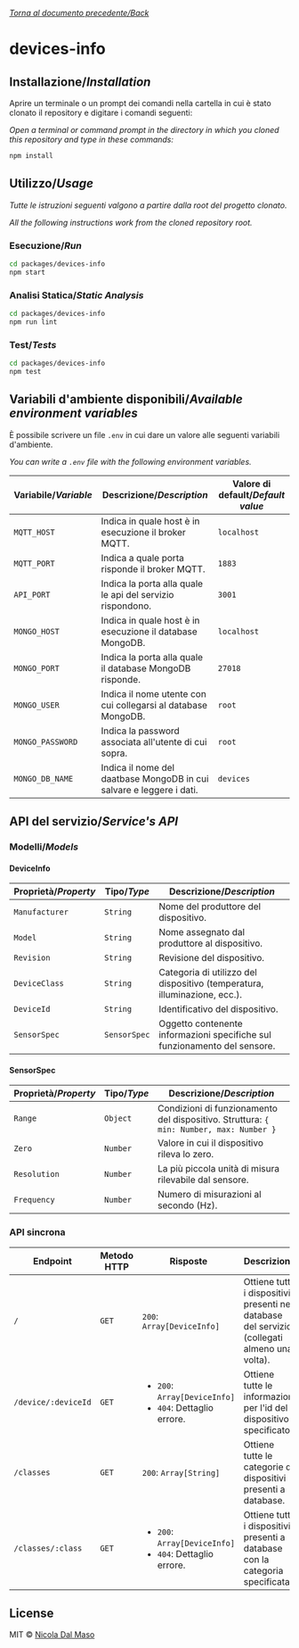 [_Torna al documento precedente/Back_](https://github.com/niktekusho/IoTDashboard/)

# devices-info

## Installazione/_Installation_

Aprire un terminale o un prompt dei comandi nella cartella in cui è stato clonato il repository e digitare i comandi seguenti:

_Open a terminal or command prompt in the directory in which you cloned this repository and type in these commands:_

```sh
npm install
```

## Utilizzo/_Usage_

_Tutte le istruzioni seguenti valgono a partire dalla root del progetto clonato._

_All the following instructions work from the cloned repository root._

### Esecuzione/_Run_

```sh
cd packages/devices-info
npm start
```

### Analisi Statica/_Static Analysis_

```sh
cd packages/devices-info
npm run lint
```

### Test/_Tests_

```sh
cd packages/devices-info
npm test
```

## Variabili d'ambiente disponibili/_Available environment variables_

È possibile scrivere un file `.env` in cui dare un valore alle seguenti variabili d'ambiente.

_You can write a `.env` file with the following environment variables._

| Variabile/_Variable_ | Descrizione/_Description_                                            | Valore di default/_Default value_ |
| -------------------- | -------------------------------------------------------------------- | --------------------------------- |
| `MQTT_HOST`          | Indica in quale host è in esecuzione il broker MQTT.                 | `localhost`                       |
| `MQTT_PORT`          | Indica a quale porta risponde il broker MQTT.                        | `1883`                            |
| `API_PORT`           | Indica la porta alla quale le api del servizio rispondono.           | `3001`                            |
| `MONGO_HOST`         | Indica in quale host è in esecuzione il database MongoDB.            | `localhost`                       |
| `MONGO_PORT`         | Indica la porta alla quale il database MongoDB risponde.             | `27018`                           |
| `MONGO_USER`         | Indica il nome utente con cui collegarsi al database MongoDB.        | `root`                            |
| `MONGO_PASSWORD`     | Indica la password associata all'utente di cui sopra.                | `root`                            |
| `MONGO_DB_NAME`      | Indica il nome del daatbase MongoDB in cui salvare e leggere i dati. | `devices`                         |


## API del servizio/_Service's API_

### Modelli/_Models_

#### DeviceInfo

| Proprietà/_Property_ | Tipo/_Type_  | Descrizione/_Description_                                                 |
| -------------------- | ------------ | ------------------------------------------------------------------------- |
| `Manufacturer`       | `String`     | Nome del produttore del dispositivo.                                      |
| `Model`              | `String`     | Nome assegnato dal produttore al dispositivo.                             |
| `Revision`           | `String`     | Revisione del dispositivo.                                                |
| `DeviceClass`        | `String`     | Categoria di utilizzo del dispositivo (temperatura, illuminazione, ecc.). |
| `DeviceId`           | `String`     | Identificativo del dispositivo.                                           |
| `SensorSpec`         | `SensorSpec` | Oggetto contenente informazioni specifiche sul funzionamento del sensore. |

#### SensorSpec

| Proprietà/_Property_ | Tipo/_Type_ | Descrizione/_Description_                                                              |
| -------------------- | ----------- | -------------------------------------------------------------------------------------- |
| `Range`              | `Object`    | Condizioni di funzionamento del dispositivo. Struttura: `{ min: Number, max: Number }` |
| `Zero`               | `Number`    | Valore in cui il dispositivo rileva lo zero.                                           |
| `Resolution`         | `Number`    | La più piccola unità di misura rilevabile dal sensore.                                 |
| `Frequency`          | `Number`    | Numero di misurazioni al secondo (Hz).                                                 |

### API sincrona

| Endpoint            | Metodo HTTP | Risposte                                                                      | Descrizione                                                                                  |
|---------------------|-------------|-------------------------------------------------------------------------------|----------------------------------------------------------------------------------------------|
| `/`                 | `GET`       | `200`: `Array[DeviceInfo]`                                                    | Ottiene tutti i dispositivi presenti nel database del servizio (collegati almeno una volta). |
| `/device/:deviceId` | `GET`       | <ul><li>`200`: `Array[DeviceInfo]`</li><li>`404`: Dettaglio errore.</li></ul> | Ottiene tutte le informazioni per l'id del dispositivo specificato.                          |
| `/classes`          | `GET`       | `200`: `Array[String]`                                                        | Ottiene tutte le categorie di dispositivi presenti a database.                               |
| `/classes/:class`   | `GET`       | <ul><li>`200`: `Array[DeviceInfo]`</li><li>`404`: Dettaglio errore.</li></ul> | Ottiene tutti i dispositivi presenti a database con la categoria specificata.                |


## License

MIT ©  [Nicola Dal Maso](https://github.com/niktekusho)
